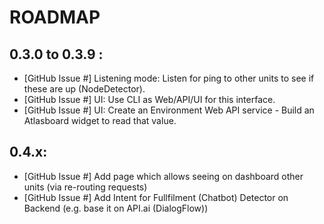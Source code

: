 # ROADMAP

## 0.3.0 to 0.3.9 :
* [GitHub Issue #] Listening mode: Listen for ping to other units to see if these are up (NodeDetector).
* [GitHub Issue #] UI: Use CLI as Web/API/UI for this interface.  
* [GitHub Issue #] UI: Create an Environment Web API service - Build an Atlasboard widget to read that value. 

## 0.4.x:
* [GitHub Issue #] Add page which allows seeing on dashboard other units (via re-routing requests) 
* [GitHub Issue #] Add Intent for Fullfilment (Chatbot) Detector on Backend (e.g. base it on API.ai (DialogFlow)) 